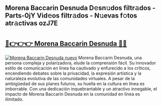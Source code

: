 ## Morena Baccarin Desnuda D𝚎sn𝚞dos filtr𝚊dos - Parts-0jY Vid𝚎os filtr𝚊dos - N𝚞evas f𝚘tos atr𝚊ctivas ozJ7E

# <h2><a href="http://mbbtsn.tromn.icu/?c=Morena+Baccarin+Desnuda">🔗👉👉👉 Morena Baccarin Desnuda 🔗🔗</a></h2>

[![Morena Baccarin Desnuda nuevo](https://i.imgur.com/pEAQMta.gif)](http://mbbtsn.tromn.icu/?c=Morena+Baccarin+Desnuda)
Morena Baccarin Desnuda, una persona compleja y polarizadora, elude la comprensión fácil. Su innovador estilo de comunicación en línea ha cautivado y enfurecido a los críticos, encendiendo debates sobre la privacidad, la expresión artística y la naturaleza evolutiva de las comunidades virtuales. A pesar de la ambigüedad de sus planes futuros, su huella en la cultura en línea es imborrable. Con una dedicación inquebrantable y un atractivo innegable, el impacto de Morena Baccarin Desnuda en la comunidad en línea es ilimitado.
